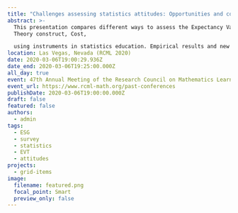 ```yaml
---
title: "Challenges assessing statistics attitudes: Opportunities and costs"
abstract: >-
  This presentation compares different ways to assess the Expectancy Value
  Theory construct, Cost, 

  using instruments in statistics education. Empirical results and new directions are included. 
location: Las Vegas, Nevada (RCML 2020)
date: 2020-03-06T19:00:29.936Z
date_end: 2020-03-06T19:25:00.000Z
all_day: true
event: 47th Annual Meeting of the Research Council on Mathematics Learning
event_url: https://www.rcml-math.org/past-conferences
publishDate: 2020-03-06T19:00:00.000Z
draft: false
featured: false
authors:
  - admin
tags:
  - ESG
  - survey
  - statistics
  - EVT
  - attitudes
projects:
  - grid-items
image:
  filename: featured.png
  focal_point: Smart
  preview_only: false
---
```

